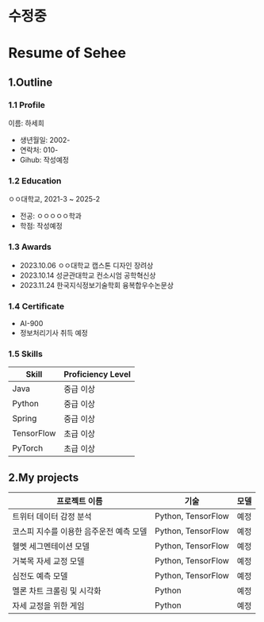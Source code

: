 # 수정중
# Resume of Sehee

## 1.Outline
### 1.1 Profile
이름: 하세희
* 생년월일: 2002-
* 연락처: 010-
* Gihub: 작성예정

### 1.2 Education

ㅇㅇ대학교, 2021-3 ~ 2025-2

* 전공: ㅇㅇㅇㅇㅇ학과
* 학점: 작성예정

### 1.3 Awards
* 2023.10.06 ㅇㅇ대학교 캡스톤 디자인 장려상
* 2023.10.14 성균관대학교 컨소시엄 공학혁신상
* 2023.11.24 한국지식정보기술학회 융복합우수논문상

### 1.4 Certificate
* AI-900
* 정보처리기사 취득 예정

### 1.5 Skills 
| Skill     | Proficiency Level      |
|-----------|------------------------|
| Java      | 중급 이상               |
| Python    | 중급 이상               |
| Spring    | 중급 이상               |
| TensorFlow | 초급 이상               |
| PyTorch   | 초급 이상               |

## 2.My projects

| 프로젝트 이름                                            | 기술      | 모델         |
|----------------------------------------------------------|-----------|---------------|
| 트위터 데이터 감정 분석                                   | Python, TensorFlow  | 예정          |
| 코스피 지수를 이용한 음주운전 예측 모델                  | Python, TensorFlow | 예정  |
| 헬멧 세그멘테이션 모델                                   | Python, TensorFlow | 예정  |
| 거북목 자세 교정 모델                                    | Python, TensorFlow | 예정  |
| 심전도 예측 모델                                         | Python, TensorFlow | 예정  |
| 멜론 차트 크롤링 및 시각화                               | Python    | 예정          |
| 자세 교정을 위한 게임                                    | Python    | 예정          |
